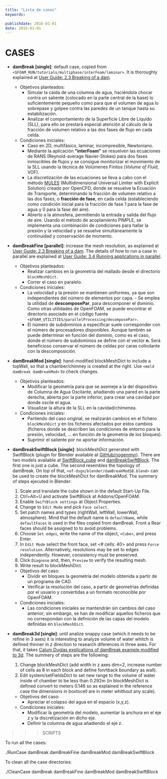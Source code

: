 ```yaml
---
title: "Lista de casos"
keywords: 

publishdate: 2016-01-01
date: 2016-01-01
---
```


# CASES

 - **damBreak [single]**: default case, copied from `<$FOAM_RUN/tutorials/multiphase/interFoam/laminar>`. It is thoroughly explained at [User Guide: 2.3 Breaking of a dam](http://cfd.direct/openfoam/user-guide/dambreak/).
	- Objetivos planteados: 
		- Simular la caida de una columna de agua, haciéndola chocar contra un saliente (colocado en la parte central de la base) lo suficientemente pequeño como para que el volumen de agua lo sobrepase y golpee contra las paredes de un tanque hasta su estabilización. 
		- Analizar el comportamiento de la Superficie Libre de Líquido (SLL), para ello se prestará especial atención al cálculo de la fracción de volumen relativo a las dos fases de flujo en cada celda.
	- Condiciones iniciales: 
		- Caso en 2D, multifásico, laminar, incompresible, Newtoniano.   
		- Mediante la aplicación **"interFoam"** se resuelven las ecuaciones de RANS (Reynold-average Navier-Stokes) para dos fases inmiscibles de flujos y se consigue monitorizar el movimiento de la SLL usando la técnica de Volúmenes Finitos (*Volume of Fluid*, VOF). 
		- La discretización de las ecuaciones se lleva a cabo con el método [MULES](http://www.openfoam.org/version2.3.0/multiphase.php) (Multidimensional Universal Limiter with Explicit Solution) creado por OpenCFD, donde se resuelve la Ecuación de Transporte, determinando la fracción de volumen relativo a las dos fases, o **fracción de fase**, en cada celda (estableciendo como condición inicial para la fracción de fase 1 para la fase de agua y 0 para la fase del aire).
		- Abierto a la atmosfera, permitiendo la entrada y salida del flujo de aire. Usando el método de acoplamiento PIMPLE, se implementa una combinación de condiciones para hallar la presión y la velocidad y se resuelve simultáneamente la continuidad y conservación de momento.
 
 - **damBreakFine [parallel]**: increase the mesh resolution, as explained at [User Guide: 2.3 Breaking of a dam](http://cfd.direct/openfoam/user-guide/dambreak/). The details of how to run a case in parallel are explained at [User Guide: 3.4 Running applications in parallel](http://cfd.direct/openfoam/user-guide/running-applications-parallel).
	- Objetivos planteados: 
		- Realizar cambios en la geometría del mallado desde el directorio `blockMeshDict`.
		- Correr el caso en paralelo.
	- Condiciones iniciales:
		- La velocidad y la presión se mantienen uniformes, ya que son independientes del número de elementos por capa. 		- Se emplea la utilidad de **descomposePar**, para descomponer el dominio. Como otras utilidades de OpenFOAM, se puede encontrar el directorio asociado en el código fuente `<$FOAM_UTILITIES/parallelProcessing/decomposePar>`.
		- El número de subdominios a especificar suele corresponder con el número de procesadores disponibles. Aunque también se puede determinar en función del dominio, como es el caso, donde el número de subdominios se define con el vector **n**. Será beneficioso conservar el número de celdas por caras colindante con la descomposición.
 
 - **damBreakMod [single]**: hand-modified blockMeshDict to include a topWall, so that a chamber/chimney is created at the right. Use `<meld damBreak damBreakMod>` to check changes.
	- Objetivos planteados: 
		- Modificar la geometría para que se asemeje a la del dispositivo de Columna de Agua Oscilante, añadiendo una pared en la parte derecha, abierta por la parte inferior, para crear una cavidad por donde oscile el agua.
		- Visualizar la altura de la SLL en la cavidad/chimenea. 
	- Condiciones iniciales:
		- Partiendo del caso original, se realizarán cambios en el fichero `blockMeshDict` y en los ficheros afectados por estos cambios (ficheros donde se describen las condiciones de entorno para la presión, velocidad, ... en función de la geometria de los bloques).
		- Suprimir el saliente por no aportar información.   
		
 - **damBreakSwiftBlock [single]**: blockMeshDict generated with SwiftBlock (plugin for Blender available at [GitHub/nogenmyr](https://github.com/nogenmyr/swiftBlock)). There are two models available at [SwiftBlock_cube](of-dsgn/blender/damBreakSwiftBlock_cube.blend) and [damBreakSwiftBlock](of-dsgn/blender/damBreakSwiftBlock.blend). The first one is just a cube. The second resembles the topology of damBreak. On top of that, `<of-dsgn/blender/damBreakModSB.blend>` can be used to create the blockMeshDict for damBreakMod. The summery of steps ejecuted in Blender:
 	1. Scale and translate the cube shown in the default Start-Up File.
  	2. Ctrl+Alt+U and activate SwiftBlock at Addons/OpenFOAM.
  	3. Enable `SwiftBlock settings` at Object Properties.
  	4. Change to `Edit Mode` and pick `Face select`.
  	5. Set patch names and types (rightWall, leftWall, lowerWall, atmosphere). Mind that the default name is `defaultName`, while `defaultFaces` is used in the files copied from damBreak. Front a Rear faces should be assigned to <defaultFaces> to avoid problems.
  	6. Choose `Set edges`, write the name of the object, `<Cube>`, and press Enter.
  	7. In `Edit Mode` select the front face, set <# cells: 40> and press `Force resolution`. Alternatively, resolutions may be set to edges independently. However, consistency must be preserved.
  	8. Click `Diagnose` and, then, `Preview` to verify the resulting mesh.
  	9. Write result to blockMeshDict.
  	
	- Objetivos del caso: 
		- Dividir en bloques la geometría del modelo obtenida a partir de un programa de CAD.
		- Verificar la resolución del caso, a partir de geometrías definidas por el usuario y convertidas a un formato reconocible por OpenFOAM.
	- Condiciones iniciales:
		- Las condiciones iniciales se mantendrán sin cambios del caso anterior; sin embargo, se han de modificar aquellos ficheros que no correspondan con la definición de las capas del modelo definidas en `blockMeshDict`. 
		
 - **damBreak3d [single]**: until analize snappy case (which it needs to be refine in 3 axes) it is interesting to analyze volume of water whitch is defined thinner in z direction to research diferences in three axes. For that, it takes [Calum Duglas explications of damBreak example modified to 3d](http://www.calumdouglas.ch/openfoam-example-3d-dambreak/). The summery of steps are the following: 
	1. Change blockMeshDict (add width in z axes dim=2, increase number of cells as 8 in each block and define fonrtback boundary as wall).
	2. Edit system/setFieldsDict to set new range to the volume of water inside of chamber to be less than 0.292m (in blockMeshDict is defined convert to meters 0.146 so as explained in the reference case the dimensions in boxtocell are in meter whithout any scale).
	
	- Objetivos del caso:
		- Apreciar el colapso del agua en el espacio (x,y,z).
	- Condiciones iniciales:
		- Modificar la geometría del modelo, aumentar la anchura en el eje z y la discretización en dicho eje.
		- Definir la columna de agua añadiendo  el eje z. 
		
>>> SCRIPTS

To run all the cases:

./RunCase damBreak damBreakFine damBreakMod damBreakSwiftBlock

To clean all the case directories:

./CleanCase damBreak damBreakFine damBreakMod damBreakSwiftBlock
